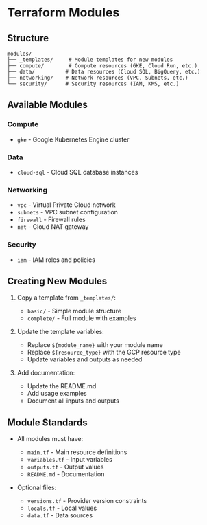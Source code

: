 # Terraform Modules

## Structure
```
modules/
├── _templates/     # Module templates for new modules
├── compute/        # Compute resources (GKE, Cloud Run, etc.)
├── data/          # Data resources (Cloud SQL, BigQuery, etc.)
├── networking/    # Network resources (VPC, Subnets, etc.)
└── security/      # Security resources (IAM, KMS, etc.)
```

## Available Modules

### Compute
- `gke` - Google Kubernetes Engine cluster

### Data
- `cloud-sql` - Cloud SQL database instances

### Networking
- `vpc` - Virtual Private Cloud network
- `subnets` - VPC subnet configuration
- `firewall` - Firewall rules
- `nat` - Cloud NAT gateway

### Security
- `iam` - IAM roles and policies

## Creating New Modules

1. Copy a template from `_templates/`:
   - `basic/` - Simple module structure
   - `complete/` - Full module with examples

2. Update the template variables:
   - Replace `${module_name}` with your module name
   - Replace `${resource_type}` with the GCP resource type
   - Update variables and outputs as needed

3. Add documentation:
   - Update the README.md
   - Add usage examples
   - Document all inputs and outputs

## Module Standards

- All modules must have:
  - `main.tf` - Main resource definitions
  - `variables.tf` - Input variables
  - `outputs.tf` - Output values
  - `README.md` - Documentation

- Optional files:
  - `versions.tf` - Provider version constraints
  - `locals.tf` - Local values
  - `data.tf` - Data sources
